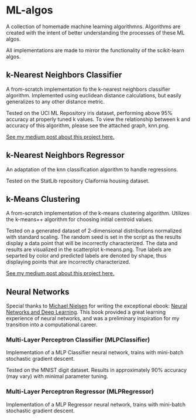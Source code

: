 # ML-algos

A collection of homemade machine learning algorithmns. Algorithms are created with the intent of better understanding the processes of these ML algos.

All implementations are made to mirror the functionality of the scikit-learn algos.

## k-Nearest Neighbors Classifier
A from-scratch implementation fo the k-nearest neighbors classifier algorithm. Implemented using euclidean distance calculations, but easily generalizes to any other distance metric.

Tested on the UCI ML Repository iris dataset, performing above 95% accuracy at properly tuned k values. To view the relationship between k and accuracy of this algorithm, please see the attached graph, knn.png.

[See my medium post about this project here.](https://medium.com/@turnermluke/create-your-own-k-nearest-neighbors-algorithm-in-python-eb7093fc6339)

## k-Nearest Neighbors Regressor
An adaptation of the knn classification algorithm to handle regressions.

Tested on the StatLib repository Claifornia housing dataset.

## k-Means Clustering
A from-scratch implementation of the k-means clustering algorithm. Utilizes the k-means++ algorithm for choosing initial centroid values.

Tested on a generated dataset of 2-dimensional distributions normalized with standard scaling. The random seed is set in the script as the results display a data point that will be incorrectly characterized. The data and results are visualized in the scatterplot k-means.png. True labels are separted by color and predicted labels are denoted by shape, thus displaying points that are incorrectly characterized.

[See my medium post about this project here.](https://medium.com/@turnermluke/create-your-own-k-means-clustering-algorithm-in-python-d7d4c9077670)

## Neural Networks

Special thanks to [Michael Nielsen](https://michaelnielsen.org/) for writing the exceptional ebook: [Neural Networks and Deep Learning](http://neuralnetworksanddeeplearning.com/). This book provided a great learning experience of neural networks, and was a preliminary inspiration for my transition into a computational career.

### Multi-Layer Perceptron Classifier (MLPClassifier)
Implementation of a MLP Classifier neural network, trains with mini-batch stochastic gradient descent.

Tested on the MNIST digit dataset. Results in approximately 90% accuracy (may vary) with minimal parameter tuning.

### Multi-Layer Perceptron Regressor (MLPRegressor)
Implementation of a MLP Regressor neural network, trains with mini-batch stochastic gradient descent.
